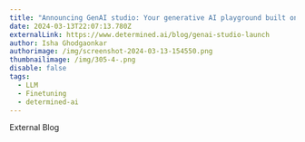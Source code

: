 ```yaml
---
title: "Announcing GenAI studio: Your generative AI playground built on Determined"
date: 2024-03-13T22:07:13.780Z
externalLink: https://www.determined.ai/blog/genai-studio-launch
author: Isha Ghodgaonkar
authorimage: /img/screenshot-2024-03-13-154550.png
thumbnailimage: /img/305-4-.png
disable: false
tags:
  - LLM
  - Finetuning
  - determined-ai
---
```

E﻿xternal Blog